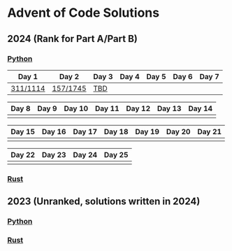 # Advent of Code Solutions

## 2024 (Rank for Part A/Part B)

### [Python](./aoc2024)

| Day 1 | Day 2 | Day 3 | Day 4 | Day 5 | Day 6 | Day 7 | 
|-------|-------|-------|-------|-------|-------|-------|
| [311/1114](aoc2024/day1.py) | [157/1745](aoc2024/day2.py) | [TBD](aoc2024/day3.py)

| Day 8 | Day 9 | Day 10 | Day 11 | Day 12 | Day 13 | Day 14 |
|-------|-------|--------|--------|--------|--------|--------|
| |

| Day 15 | Day 16 | Day 17 | Day 18 | Day 19 | Day 20 | Day 21 |
|--------|--------|--------|--------|--------|--------|--------|
| |

| Day 22 | Day 23 | Day 24 | Day 25 |
|--------|--------|--------|--------|
| |

### [Rust](./src/aoc2024)

## 2023 (Unranked, solutions written in 2024)

### [Python](./aoc2023)

### [Rust](./src/aoc2023)

